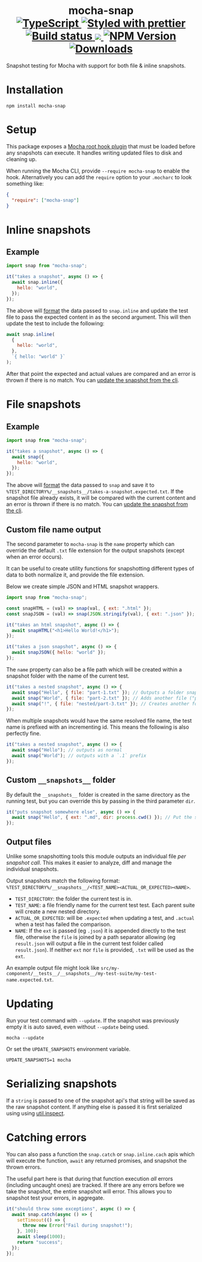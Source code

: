 <h1 align="center">
  <!-- Logo -->
  <br/>
  mocha-snap
  <br/>

  <!-- Language -->
  <a href="http://typescriptlang.org">
    <img src="https://img.shields.io/badge/%3C%2F%3E-typescript-blue.svg" alt="TypeScript"/>
  </a>
  <!-- Format -->
  <a href="https://github.com/prettier/prettier">
    <img src="https://img.shields.io/badge/styled_with-prettier-ff69b4.svg" alt="Styled with prettier"/>
  </a>
  <!-- CI -->
  <a href="https://github.com/dylanpiercey/mocha-snap/actions/workflows/ci.yml">
    <img src="https://github.com/dylanpiercey/mocha-snap/actions/workflows/ci.yml/badge.svg" alt="Build status"/>
  </a>
  <!-- Coverage -->
  <a href="https://codecov.io/gh/dylanpiercey/mocha-snap">
    <img src="https://codecov.io/gh/dylanpiercey/mocha-snap/branch/main/graph/badge.svg?token=5bffc299-715e-4e06-9653-266b79b9f7f1"/>
  </a>
  <!-- NPM Version -->
  <a href="https://npmjs.org/package/mocha-snap">
    <img src="https://img.shields.io/npm/v/mocha-snap.svg" alt="NPM Version"/>
  </a>
  <!-- Downloads -->
  <a href="https://npmjs.org/package/mocha-snap">
    <img src="https://img.shields.io/npm/dm/mocha-snap.svg" alt="Downloads"/>
  </a>
</h1>

Snapshot testing for Mocha with support for both file & inline snapshots.

# Installation

```console
npm install mocha-snap
```

# Setup

This package exposes a [Mocha root hook plugin](https://mochajs.org/#root-hook-plugins-can-export-a-function) that must be loaded before any snapshots can execute. It handles writing updated files to disk and cleaning up.

When running the Mocha CLI, provide `--require mocha-snap` to enable the hook.
Alternatively you can add the `require` option to your `.mocharc` to look something like:

```json
{
  "require": ["mocha-snap"]
}
```

# Inline snapshots

## Example

```javascript
import snap from "mocha-snap";

it("takes a snapshot", async () => {
  await snap.inline({
    hello: "world",
  });
});
```

The above will [format](#Serializing%20snapshots) the data passed to `snap.inline` and update the test file to pass the expected content in as the second argument.
This will then update the test to include the following:

```js
await snap.inline(
  {
    hello: "world",
  },
  `{ hello: "world" }`
);
```

After that point the expected and actual values are compared and an error is thrown if there is no match. You can [update the snapshot from the cli](#updating).

# File snapshots

## Example

```javascript
import snap from "mocha-snap";

it("takes a snapshot", async () => {
  await snap({
    hello: "world",
  });
});
```

The above will [format](#Serializing%20snapshots) the data passed to `snap` and save it to `%TEST_DIRECTORY%/__snapshots__/takes-a-snapshot.expected.txt`.
If the snapshot file already exists, it will be compared with the current content and an error is thrown if there is no match. You can [update the snapshot from the cli](#updating).

## Custom file name output

The second parameter to `mocha-snap` is the `name` property which can override the default `.txt` file extension for the output snapshots (except when an error occurs).

It can be useful to create utility functions for snapshotting different types of data to both normalize it, and provide the file extension.

Below we create simple JSON and HTML snapshot wrappers.

```javascript
import snap from "mocha-snap";

const snapHTML = (val) => snap(val, { ext: ".html" });
const snapJSON = (val) => snap(JSON.stringify(val), { ext: ".json" });

it("takes an html snapshot", async () => {
  await snapHTML("<h1>Hello World!</h1>");
});

it("takes a json snapshot", async () => {
  await snapJSON({ hello: "world" });
});
```

The `name` property can also be a file path which will be created within a snapshot folder with the name of the current test.

```javascript
it("takes a nested snapshot", async () => {
  await snap("Hello", { file: "part-1.txt" }); // Outputs a folder snapshot with a "part-1.txt" file.
  await snap("World", { file: "part-2.txt" }); // Adds another file ("part-2.txt") to the the above snapshot folder.
  await snap("!", { file: "nested/part-3.txt" }); // Creates another folder within the output ("nested") with the file "part-3.txt".
});
```

When multiple snapshots would have the same resolved file name, the test name is prefixed with an incrementing id.
This means the following is also perfectly fine.

```javascript
it("takes a nested snapshot", async () => {
  await snap("Hello"); // outputs as normal
  await snap("World"); // outputs with a `.1` prefix
});
```

## Custom `__snapshots__` folder

By default the `__snapshots__` folder is created in the same directory as the running test, but you can override this by passing in the third parameter `dir`.

```javascript
it("puts snapshot somewhere else", async () => {
  await snap("Hello", { ext: ".md", dir: process.cwd() }); // Put the snapshot in the project root, instead of beside this test.
});
```

## Output files

Unlike some snapshotting tools this module outputs an individual file _per snapshot call_.
This makes it easier to analyze, diff and manage the individual snapshots.

Output snapshots match the following format: `%TEST_DIRECTORY%/__snapshots__/<TEST_NAME><ACTUAL_OR_EXPECTED><NAME>`.

- `TEST_DIRECTORY`: the folder the current test is in.
- `TEST_NAME`: a file friendly name for the current test test. Each parent suite will create a new nested directory.
- `ACTUAL_OR_EXPECTED`: will be `.expected` when updating a test, and `.actual` when a test has failed the comparison.
- `NAME`: If the `ext` is passed (eg `.json`) it is appended directly to the test file, otherwise the `file` is joined by a path separator allowing (eg `result.json` will output a file in the current test folder called `result.json`). If neither `ext` nor `file` is provided, `.txt` will be used as the `ext`.

An example output file might look like `src/my-component/__tests__/__snapshots__/my-test-suite/my-test-name.expected.txt`.

# Updating

Run your test command with `--update`.
If the snapshot was previously empty it is auto saved, even without `--update` being used.

```terminal
mocha --update
```

Or set the `UPDATE_SNAPSHOTS` environment variable.

```terminal
UPDATE_SNAPSHOTS=1 mocha
```

# Serializing snapshots

If a `string` is passed to one of the snapshot api's that string will be saved as the raw snapshot content.
If anything else is passed it is first serialized using using [util.inspect](https://nodejs.org/dist/latest-v16.x/docs/api/util.html#util_util_inspect_object_options).

# Catching errors

You can also pass a function the `snap.catch` or `snap.inline.cach` apis which will execute the function, `await` any returned promises, and snapshot the thrown errors.

The useful part here is that during that function execution _all_ errors (including uncaught ones) are tracked.
If there are any errors before we take the snapshot, the entire snapshot will error. This allows you to snapshot test your errors, in aggregate.

```js
it("should throw some exceptions", async () => {
  await snap.catch(async () => {
    setTimeout(() => {
      throw new Error("Fail during snapshot!");
    }, 100);
    await sleep(1000);
    return "success";
  });
});
```
